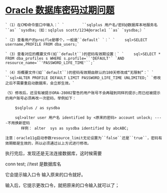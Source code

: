 # [Oracle 数据库密码过期问题](https://www.cnblogs.com/huangwentian/p/8243310.html)



```
`（1）在CMD命令窗口中输入：` `        ``sqlplus 用户名/密码@数据库本地服务名 ``as` `sysdba;（如：sqlplus scott/1234@oracle1 ``as` `sysdba;）`
```



```
`（2）查看用户的proifle是哪个，一般是``default` `：` `　　 sql>SELECT username,PROFILE FROM dba_users;`
```



```
`（3）查看对应的概要文件(如``default``)的密码有效期设置：` `　　 sql>SELECT * FROM dba_profiles s WHERE s.profile=``'DEFAULT'` `AND resource_name=``'PASSWORD_LIFE_TIME'``;`
```



```
`（4）将概要文件(如``default``)的密码有效期由默认的180天修改成“无限制”：` `         ``sql>ALTER PROFILE DEFAULT LIMIT PASSWORD_LIFE_TIME UNLIMITED;` `修改之后不需要重启动数据库，会立即生效。`
```



```
（5）修改后，还没有被提示ORA-28002警告的用户账号不会再碰到同样的提示;而已经被提示的用户账号必须再改一次密码，举例如下：
 
　　 $sqlplus / as sysdba
 
　　 sql>alter user 用户名 identified by <原来的密码> account unlock; ----不用换新密码
       样例： alter  sys as sysdba identified by abcABC;
```

```
注意：oracle11g启动参数resource_limit无论设置为``false``还是``true``，密码有效期都是生效的，所以必须通过以上方式进行修改。
```

执行完后，发现还是无法连接数据库，这时候需要

conn test; //test 是数据库名

它会提示输入口令 输入原来的口令就好。

输入后，它提示更改口令，就把原来的口令输入就可以了；



